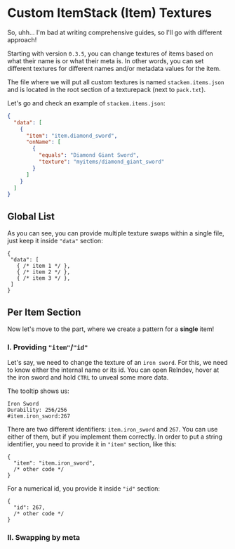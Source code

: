 # Custom ItemStack (Item) Textures

So, uhh... I'm bad at writing comprehensive guides, so I'll go with different approach!

Starting with version `0.3.5`, you can change textures of items based on what their name is or what their meta is. In other words, you can set different textures for different names and/or metadata values for the item.

The file where we will put all custom textures is named `stackem.items.json` and is located in the root section of a texturepack (next to `pack.txt`).

Let's go and check an example of `stackem.items.json`:
```json
{
  "data": [
    {
      "item": "item.diamond_sword",
      "onName": [
        {
          "equals": "Diamond Giant Sword",
          "texture": "myitems/diamond_giant_sword"
        }
      ]
    }
  ]
}
```

## Global List

As you can see, you can provide multiple texture swaps within a single file, just keep it inside `"data"` section:
```json5
{
 "data": [
   { /* item 1 */ },
   { /* item 2 */ },
   { /* item 3 */ },
 ] 
}
```

## Per Item Section

Now let's move to the part, where we create a pattern for a **single** item!

### I. Providing `"item"`/`"id"`

Let's say, we need to change the texture of an `iron sword`. For this, we need to know either the internal name or its id. You can open ReIndev, hover at the iron sword and hold `CTRL` to unveal some more data.

The tooltip shows us:
```
Iron Sword
Durability: 256/256
#item.iron_sword:267
```

There are two different identifiers: `item.iron_sword` and `267`. You can use either of them, but if you implement them correctly. In order to put a string identifier, you need to provide it in `"item"` section, like this:
```json5
{
  "item": "item.iron_sword",
  /* other code */
}
```

For a numerical id, you provide it inside `"id"` section:
```json5
{
  "id": 267,
  /* other code */
}
```

### II. Swapping by meta

